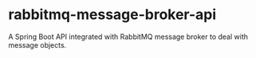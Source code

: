 # rabbitmq-message-broker-api
A Spring Boot API integrated with RabbitMQ message broker to deal with message objects.
